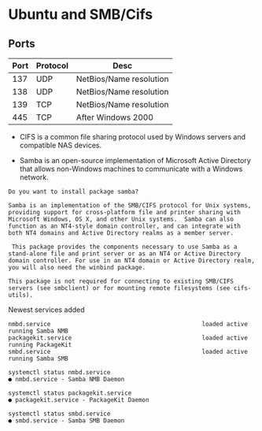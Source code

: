 # Ubuntu and SMB/Cifs

## Ports

|Port|Protocol|Desc|
|-|-|-|
|137|UDP|NetBios/Name resolution|
|138|UDP|NetBios/Name resolution|
|139|TCP|NetBios/Name resolution|
|445|TCP|After Windows 2000|

* CIFS is a common file sharing protocol used by Windows servers and compatible NAS devices.

* Samba is an open-source implementation of Microsoft Active Directory that allows non-Windows machines to communicate with a Windows network.

```
Do you want to install package samba?

Samba is an implementation of the SMB/CIFS protocol for Unix systems, providing support for cross-platform file and printer sharing with Microsoft Windows, OS X, and other Unix systems.  Samba can also function as an NT4-style domain controller, and can integrate with both NT4 domains and Active Directory realms as a member server.

 This package provides the components necessary to use Samba as a stand-alone file and print server or as an NT4 or Active Directory domain controller. For use in an NT4 domain or Active Directory realm, you will also need the winbind package.

This package is not required for connecting to existing SMB/CIFS servers (see smbclient) or for mounting remote filesystems (see cifs-utils).
```

Newest services added
```
nmbd.service                                           loaded active running Samba NMB
packagekit.service                                     loaded active running PackageKit
smbd.service                                           loaded active running Samba SMB
```

```
systemctl status nmbd.service
● nmbd.service - Samba NMB Daemon

systemctl status packagekit.service
● packagekit.service - PackageKit Daemon

systemctl status smbd.service
● smbd.service - Samba SMB Daemon

```
